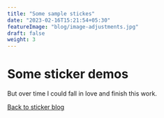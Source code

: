 ```yaml
---
title: "Some sample stickes"
date: "2023-02-16T15:21:54+05:30"
featureImage: "blog/image-adjustments.jpg"
draft: false
weight: 3
---
```


# Some sticker demos


But over time I could fall in love and finish this work.

[Back to sticker blog](/blog/stickers)
